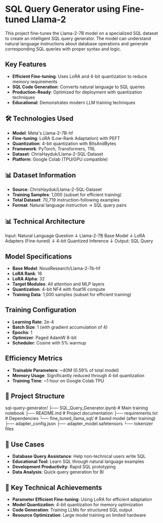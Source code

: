 # SQL Query Generator using Fine-tuned Llama-2

This project fine-tunes the Llama-2-7B model on a specialized SQL dataset to create an intelligent SQL query generator. The model can understand natural language instructions about database operations and generate corresponding SQL queries with proper syntax and logic.

## Key Features

- **Efficient Fine-tuning**: Uses LoRA and 4-bit quantization to reduce memory requirements
- **SQL Code Generation**: Converts natural language to SQL queries
- **Production-Ready**: Optimized for deployment with quantization techniques
- **Educational**: Demonstrates modern LLM training techniques

## 🛠️ Technologies Used

- **Model**: Meta's Llama-2-7B-hf
- **Fine-tuning**: LoRA (Low-Rank Adaptation) with PEFT
- **Quantization**: 4-bit quantization with BitsAndBytes
- **Framework**: PyTorch, Transformers, TRL
- **Dataset**: ChrisHayduk/Llama-2-SQL-Dataset
- **Platform**: Google Colab (TPU/GPU compatible)

## 📊 Dataset Information

- **Source**: ChrisHayduk/Llama-2-SQL-Dataset
- **Training Samples**: 1,000 (subset for efficient training)
- **Total Dataset**: 70,719 instruction-following examples
- **Format**: Natural language instruction → SQL query pairs

## 📊 Technical Architecture
Input: Natural Language Question
↓
Llama-2-7B Base Model
↓
LoRA Adapters (Fine-tuned)
↓
4-bit Quantized Inference
↓
Output: SQL Query

## Model Specifications

- **Base Model**: NousResearch/Llama-2-7b-hf
- **LoRA Rank**: 16
- **LoRA Alpha**: 32
- **Target Modules**: All attention and MLP layers
- **Quantization**: 4-bit NF4 with float16 compute
- **Training Data**: 1,000 samples (subset for efficient training)

## Training Configuration

- **Learning Rate**: 2e-4
- **Batch Size**: 1 (with gradient accumulation of 4)
- **Epochs**: 1
- **Optimizer**: Paged AdamW 8-bit
- **Scheduler**: Cosine with 5% warmup

## Efficiency Metrics

- **Trainable Parameters**: ~40M (0.59% of total model)
- **Memory Usage**: Significantly reduced through 4-bit quantization
- **Training Time**: ~1 hour on Google Colab TPU

## 📁 Project Structure
sql-query-generator/
├── SQL_Query_Generator.ipynb    # Main training notebook
├── README.md                    # Project documentation
├── requirements.txt             # Dependencies
└── fine_tuned_llama_sql/       # Saved model (after training)
├── adapter_config.json
├── adapter_model.safetensors
└── tokenizer files

## 🎯 Use Cases

- **Database Query Assistance**: Help non-technical users write SQL
- **Educational Tool**: Learn SQL through natural language examples
- **Development Productivity**: Rapid SQL prototyping
- **Data Analysis**: Quick query generation for BI

## 🔬 Key Technical Achievements

- **Parameter Efficient Fine-tuning**: Using LoRA for efficient adaptation
- **Model Quantization**: 4-bit quantization for memory optimization
- **Code Generation**: Training LLMs for structured SQL output
- **Resource Optimization**: Large model training on limited hardware
